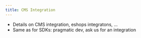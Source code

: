 ```yaml
---
title: CMS Integration
---
```


- Details on CMS integration, eshops integratons, ...
- Same as for SDKs: pragmatic dev, ask us for an integration